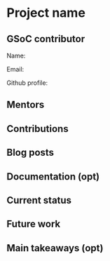 # Project name

## GSoC contributor

Name:

Email:

Github profile: 

## Mentors

## Contributions

## Blog posts

## Documentation (opt)

## Current status

## Future work

## Main takeaways (opt)